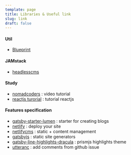```yaml
---
template: page
title: Libraries & Useful link
slug: link
draft: false
---
```


####  Util
- [Blueprint]("https://blueprintjs.com/docs/#core")

#### JAMstack
- [headlesscms](https://headlesscms.org/)

#### Study
- [nomadcoders](https://academy.nomadcoders.co/) : video tutorial
- [reactjs turorial](https://reactjs.org/tutorial/tutorial.html) : tutorial reactjs

#### Features specification
- [gatsby-starter-lumen](https://github.com/alxshelepenok/gatsby-starter-lumen) : starter for creating blogs
- [netlify](https://www.netlify.com/) : deploy your site
- [netlifycms](https://www.netlifycms.org) : static + content management
- [gatsbyjs](https://www.gatsbyjs.org/) : static site generators
- [gatsby-line-highlights-dracula](https://github.com/iamskok/gatsby-line-highlights-dracula) : prismjs highlights theme
- [utteranc](https://utteranc.es) : add comments from github issue

